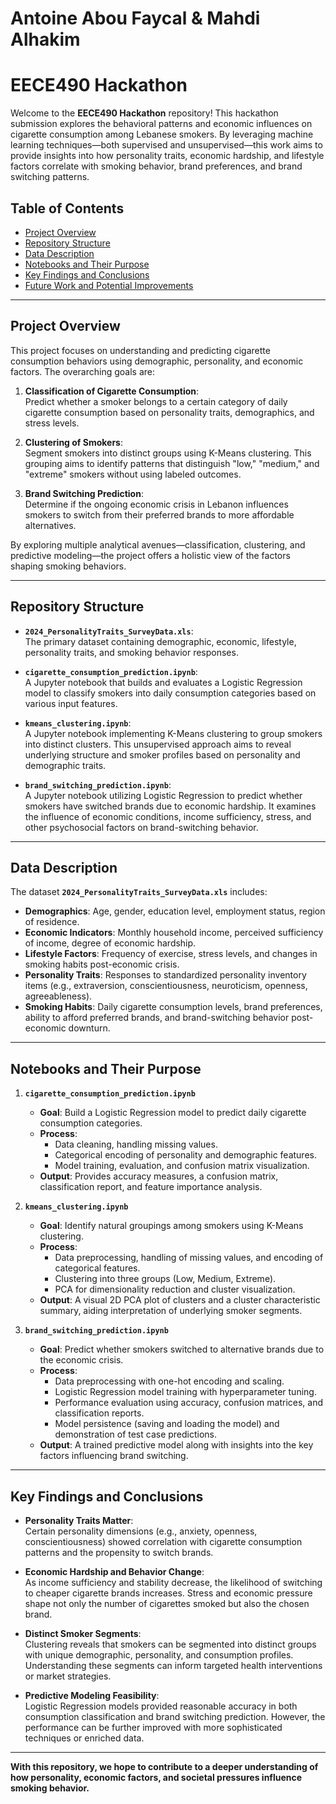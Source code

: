 # Antoine Abou Faycal & Mahdi Alhakim
# EECE490 Hackathon

Welcome to the **EECE490 Hackathon** repository! This hackathon submission explores the behavioral patterns and economic influences on cigarette consumption among Lebanese smokers. By leveraging machine learning techniques—both supervised and unsupervised—this work aims to provide insights into how personality traits, economic hardship, and lifestyle factors correlate with smoking behavior, brand preferences, and brand switching patterns.

## Table of Contents

- [Project Overview](#project-overview)
- [Repository Structure](#repository-structure)
- [Data Description](#data-description)
- [Notebooks and Their Purpose](#notebooks-and-their-purpose)
- [Key Findings and Conclusions](#key-findings-and-conclusions)
- [Future Work and Potential Improvements](#future-work-and-potential-improvements)

---

## Project Overview

This project focuses on understanding and predicting cigarette consumption behaviors using demographic, personality, and economic factors. The overarching goals are:

1. **Classification of Cigarette Consumption**:  
   Predict whether a smoker belongs to a certain category of daily cigarette consumption based on personality traits, demographics, and stress levels.

2. **Clustering of Smokers**:  
   Segment smokers into distinct groups using K-Means clustering. This grouping aims to identify patterns that distinguish "low," "medium," and "extreme" smokers without using labeled outcomes.

3. **Brand Switching Prediction**:  
   Determine if the ongoing economic crisis in Lebanon influences smokers to switch from their preferred brands to more affordable alternatives.

By exploring multiple analytical avenues—classification, clustering, and predictive modeling—the project offers a holistic view of the factors shaping smoking behaviors.

---

## Repository Structure

- **`2024_PersonalityTraits_SurveyData.xls`**:  
  The primary dataset containing demographic, economic, lifestyle, personality traits, and smoking behavior responses.

- **`cigarette_consumption_prediction.ipynb`**:  
  A Jupyter notebook that builds and evaluates a Logistic Regression model to classify smokers into daily consumption categories based on various input features.

- **`kmeans_clustering.ipynb`**:  
  A Jupyter notebook implementing K-Means clustering to group smokers into distinct clusters. This unsupervised approach aims to reveal underlying structure and smoker profiles based on personality and demographic traits.

- **`brand_switching_prediction.ipynb`**:  
  A Jupyter notebook utilizing Logistic Regression to predict whether smokers have switched brands due to economic hardship. It examines the influence of economic conditions, income sufficiency, stress, and other psychosocial factors on brand-switching behavior.

---

## Data Description

The dataset **`2024_PersonalityTraits_SurveyData.xls`** includes:

- **Demographics**: Age, gender, education level, employment status, region of residence.
- **Economic Indicators**: Monthly household income, perceived sufficiency of income, degree of economic hardship.
- **Lifestyle Factors**: Frequency of exercise, stress levels, and changes in smoking habits post-economic crisis.
- **Personality Traits**: Responses to standardized personality inventory items (e.g., extraversion, conscientiousness, neuroticism, openness, agreeableness).
- **Smoking Habits**: Daily cigarette consumption levels, brand preferences, ability to afford preferred brands, and brand-switching behavior post-economic downturn.

---

## Notebooks and Their Purpose

1. **`cigarette_consumption_prediction.ipynb`**  
   - **Goal**: Build a Logistic Regression model to predict daily cigarette consumption categories.  
   - **Process**:
     - Data cleaning, handling missing values.
     - Categorical encoding of personality and demographic features.
     - Model training, evaluation, and confusion matrix visualization.
   - **Output**: Provides accuracy measures, a confusion matrix, classification report, and feature importance analysis.

2. **`kmeans_clustering.ipynb`**  
   - **Goal**: Identify natural groupings among smokers using K-Means clustering.  
   - **Process**:
     - Data preprocessing, handling of missing values, and encoding of categorical features.
     - Clustering into three groups (Low, Medium, Extreme).
     - PCA for dimensionality reduction and cluster visualization.
   - **Output**: A visual 2D PCA plot of clusters and a cluster characteristic summary, aiding interpretation of underlying smoker segments.

3. **`brand_switching_prediction.ipynb`**  
   - **Goal**: Predict whether smokers switched to alternative brands due to the economic crisis.  
   - **Process**:
     - Data preprocessing with one-hot encoding and scaling.
     - Logistic Regression model training with hyperparameter tuning.
     - Performance evaluation using accuracy, confusion matrices, and classification reports.
     - Model persistence (saving and loading the model) and demonstration of test case predictions.
   - **Output**: A trained predictive model along with insights into the key factors influencing brand switching.

---

## Key Findings and Conclusions

- **Personality Traits Matter**:  
  Certain personality dimensions (e.g., anxiety, openness, conscientiousness) showed correlation with cigarette consumption patterns and the propensity to switch brands.

- **Economic Hardship and Behavior Change**:  
  As income sufficiency and stability decrease, the likelihood of switching to cheaper cigarette brands increases. Stress and economic pressure shape not only the number of cigarettes smoked but also the chosen brand.

- **Distinct Smoker Segments**:  
  Clustering reveals that smokers can be segmented into distinct groups with unique demographic, personality, and consumption profiles. Understanding these segments can inform targeted health interventions or market strategies.

- **Predictive Modeling Feasibility**:  
  Logistic Regression models provided reasonable accuracy in both consumption classification and brand switching prediction. However, the performance can be further improved with more sophisticated techniques or enriched data.

---

**With this repository, we hope to contribute to a deeper understanding of how personality, economic factors, and societal pressures influence smoking behavior.**
